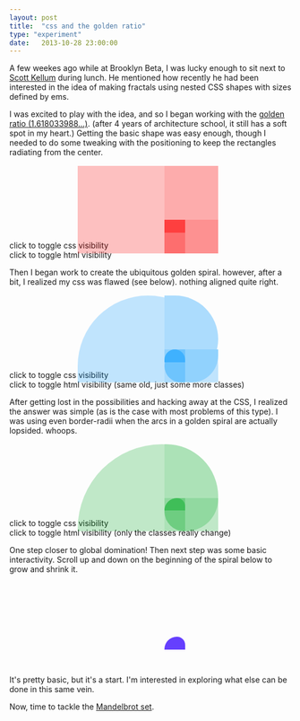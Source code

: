 ```yaml
---
layout: post
title:  "css and the golden ratio"
type: "experiment"
date:   2013-10-28 23:00:00
---
```

<style>
	.experiment-container {
		margin: 8em 0em 1em 55%;
	}
	.golden-ratio{
		font-size: 1.618033988749894848204586834em;
		background-color: #F00;
		opacity: .75;
	}
	.golden-ratio.horiz {
		height: 1em;
		width: 1.618033988749894848204586834em;
	}
	.golden-ratio.vert {
		width: 1em;
		height: 1.618033988749894848204586834em;
	}
	.postition-tweak.vert {
		position:relative;
		bottom:1em;
	}
	.postition-tweak.horiz {
		position:relative;
		right:1em;
	}
	.golden-ratio.spiral-old {
		background-color: #09F;
	}

	.interactive .golden-ratio.spiral {
		background-color: #30F;
	}
	.spiral-old.top {
		border-radius: 1.618033988749894848204586834em 1.618033988749894848204586834em 0 0;
	-moz-border-radius: 1.618033988749894848204586834em 1.618033988749894848204586834em 0 0;
	-webkit-border-radius: 1.618033988749894848204586834em 1.618033988749894848204586834em 0 0;
	}
	.spiral-old.bottom {
		border-radius:  0 0 1.618033988749894848204586834em 1.618033988749894848204586834em;
	-moz-border-radius: 0 0 1.618033988749894848204586834em 1.618033988749894848204586834em;
	-webkit-border-radius: 0 0 1.618033988749894848204586834em 1.618033988749894848204586834em;
	}
	.spiral-old.right {
		border-radius: 1.618033988749894848204586834em 0 0 1.618033988749894848204586834em;
	-moz-border-radius: 1.618033988749894848204586834em 0 0 1.618033988749894848204586834em;
	-webkit-border-radius: 1.618033988749894848204586834em 0 0 1.618033988749894848204586834em;
	}
	.spiral-old.left {
		border-radius: 0 1.618033988749894848204586834em 1.618033988749894848204586834em 0;
	-moz-border-radius: 0 1.618033988749894848204586834em 1.618033988749894848204586834em 0;
	-webkit-border-radius: 0 1.618033988749894848204586834em 1.618033988749894848204586834em 0;
	}
	.golden-ratio.spiral-old {
		background-color: #09F;
	}
	.golden-ratio.spiral {
		background-color: #0A2;
	}
	.spiral.top {
		border-radius: 12em 8em 0 0;
	-moz-border-radius: 12em 8em 0 0;
	-webkit-border-radius: 12em 8em 0 0;
	}
	.spiral.bottom {
		border-radius:  0 0 12em 8em;
	-moz-border-radius: 0 0 12em 8em;
	-webkit-border-radius: 0 0 12em 8em;
	}
	.spiral.right {
		border-radius: 8em 0 0 12em;
	-moz-border-radius: 8em 0 0 12em;
	-webkit-border-radius: 8em 0 0 12em;
	}
	.spiral.left {
		border-radius: 0 12em 8em 0;
	-moz-border-radius: 0 12em 8em 0;
	-webkit-border-radius: 0 12em 8em 0;
	}
	.hide {
		display: none;
	}
</style>
<p class="first-paragraph">
A few weekes ago while at Brooklyn Beta, I was lucky enough to sit next to <a href="https://twitter.com/ScottKellum">Scott Kellum</a> during lunch. He mentioned how recently he had been interested in the idea of making fractals using nested CSS shapes with sizes defined by ems.
</p>
I was excited to play with the idea, and so I began working with the <a href="http://en.wikipedia.org/wiki/Golden_ratio">golden ratio (1.618033988...)</a>. (after 4 years of architecture school, it still has a soft spot in my heart.)
Getting the basic shape was easy enough, though I needed to do some tweaking with the positioning to keep the rectangles radiating from the center.
<div class="experiment-container">
	<div class="golden-ratio horiz">
		<div class="golden-ratio vert">
			<div class="golden-ratio horiz">
				<div class="golden-ratio vert postition-tweak">
					<div class="golden-ratio horiz postition-tweak">
					</div>
				</div>
			</div>
		</div>
	</div>
</div>

<div class="font-small show-code center cursor-pointer">
	click to toggle css visibility
</div>
<div class="hide">
	{% highlight css %}
	.golden-ratio{
	font-size: 1.618033988749894848204586834em;
	background-color: #F00;
	opacity: .75;
	}
	.golden-ratio.horiz {
	height: 1em;
	width: 1.618033988749894848204586834em;
	}
	.golden-ratio.vert {
	width: 1em;
	height: 1.618033988749894848204586834em;
	}
	.postition-tweak.vert {
	position:relative;
	bottom:1em;
	}
	.postition-tweak.horiz {
	position:relative;
	right:1em;
	}
	{% endhighlight %}
</div>
<div class="font-small show-code center cursor-pointer">
	click to toggle html visibility
</div>
<div class="hide">
	{% highlight html %}
	<div class="experiment-container">
		<div class="golden-ratio horiz">
			<div class="golden-ratio vert">
				<div class="golden-ratio horiz">
					<div class="golden-ratio vert postition-tweak">
						<div class="golden-ratio horiz postition-tweak">
						</div>
					</div>
				</div>
			</div>
		</div>
	</div>
	{% endhighlight %}
</div>
<p></p>
Then I began work to create the ubiquitous golden spiral. however, after a bit, I realized my css was flawed (see below). nothing aligned quite right.
<div class="experiment-container">
	<div class="golden-ratio spiral-old top horiz">
		<div class="golden-ratio spiral-old right vert">
			<div class="golden-ratio spiral-old bottom horiz">
				<div class="golden-ratio spiral-old vert left postition-tweak">
					<div class="golden-ratio spiral-old horiz top postition-tweak">
					</div>
				</div>
			</div>
		</div>
	</div>
</div>

<div class="font-small show-code center cursor-pointer">
	click to toggle css visibility
</div>
<div class="hide">
	{% highlight css %}
	/* below is the additional css for the curve */
	.golden-ratio.spiral {
	background-color: #09F;
	}
	.spiral.top {
	border-radius: 1.618033988749894848204586834em 1.618033988749894848204586834em 0 0;
	-moz-border-radius: 1.618033988749894848204586834em 1.618033988749894848204586834em 0 0;
	-webkit-border-radius: 1.618033988749894848204586834em 1.618033988749894848204586834em 0 0;
	}
	.spiral.bottom {
	border-radius:  0 0 1.618033988749894848204586834em 1.618033988749894848204586834em;
	-moz-border-radius: 0 0 1.618033988749894848204586834em 1.618033988749894848204586834em;
	-webkit-border-radius: 0 0 1.618033988749894848204586834em 1.618033988749894848204586834em;
	}
	.spiral.right {
	border-radius: 1.618033988749894848204586834em 0 0 1.618033988749894848204586834em;
	-moz-border-radius: 1.618033988749894848204586834em 0 0 1.618033988749894848204586834em;
	-webkit-border-radius: 1.618033988749894848204586834em 0 0 1.618033988749894848204586834em;
	}
	.spiral.left {
	border-radius: 0 1.618033988749894848204586834em 1.618033988749894848204586834em 0;
	-moz-border-radius: 0 1.618033988749894848204586834em 1.618033988749894848204586834em 0;
	-webkit-border-radius: 0 1.618033988749894848204586834em 1.618033988749894848204586834em 0;
	}
	{% endhighlight %}
</div>
<div class="font-small show-code center cursor-pointer">
	click to toggle html visibility (same old, just some more classes)
</div>
<div class="hide">
	{% highlight html %}
	<div class="experiment-container">
		<div class="golden-ratio spiral top horiz">
			<div class="golden-ratio spiral right vert">
				<div class="golden-ratio spiral bottom horiz">
					<div class="golden-ratio spiral vert left postition-tweak">
						<div class="golden-ratio spiral horiz top postition-tweak">
						</div>
					</div>
				</div>
			</div>
		</div>
	</div>
	{% endhighlight %}
</div>
<p></p>
After getting lost in the possibilities and hacking away at the CSS, I realized the answer was simple (as is the case with most problems of this type). I was using even border-radii when the arcs in a golden spiral are actually lopsided. whoops.
<div class="experiment-container">
	<div class="golden-ratio spiral top horiz">
		<div class="golden-ratio spiral right vert">
			<div class="golden-ratio spiral bottom horiz">
				<div class="golden-ratio spiral vert left postition-tweak">
					<div class="golden-ratio spiral horiz top postition-tweak">
					</div>
				</div>
			</div>
		</div>
	</div>
</div>
<p></p>
<div class="font-small show-code center cursor-pointer">
	click to toggle css visibility
</div>
<div class="hide">
	{% highlight css %}
	.golden-ratio.spiral {
	background-color: #0A2;
	}
	.spiral.top {
	border-radius: 12em 8em 0 0;
	-moz-border-radius: 12em 8em 0 0;
	-webkit-border-radius: 12em 8em 0 0;
	}
	.spiral.bottom {
	border-radius:  0 0 12em 8em;
	-moz-border-radius: 0 0 12em 8em;
	-webkit-border-radius: 0 0 12em 8em;
	}
	.spiral.right {
	border-radius: 8em 0 0 12em;
	-moz-border-radius: 8em 0 0 12em;
	-webkit-border-radius: 8em 0 0 12em;
	}
	.spiral.left {
	border-radius: 0 12em 8em 0;
	-moz-border-radius: 0 12em 8em 0;
	-webkit-border-radius: 0 12em 8em 0;
	}
	{% endhighlight %}
</div>
<div class="font-small show-code center cursor-pointer">
	click to toggle html visibility (only the classes really change)
</div>
<div class="hide">
	{% highlight html %}
	<div class="experiment-container">
		<div class="golden-ratio spiral top horiz">
			<div class="golden-ratio spiral right vert">
				<div class="golden-ratio spiral bottom horiz">
					<div class="golden-ratio spiral vert left postition-tweak">
						<div class="golden-ratio spiral horiz top postition-tweak">
						</div>
					</div>
				</div>
			</div>
		</div>
	</div>
	{% endhighlight %}
</div>
<p></p>

One step closer to global domination! Then next step was some basic interactivity. Scroll up and down on the beginning of the spiral below to grow and shrink it.

<div class="experiment-container interactive">
	<div class="golden-ratio spiral top horiz">
		<div class="hide golden-ratio spiral right vert">
			<div class="hide golden-ratio spiral bottom horiz">
				<div class="hide golden-ratio spiral vert left postition-tweak">
					<div class="hide golden-ratio spiral horiz top postition-tweak">
						<div class="hide golden-ratio spiral vert right">
							<div class="hide golden-ratio spiral horiz bottom">
								<div class="hide golden-ratio spiral vert left postition-tweak">
								</div>
							</div>
						</div>
					</div>
				</div>
			</div>
		</div>
	</div>
</div>
<br/>

It's pretty basic, but it's a start. I'm interested in exploring what else can be done in this same vein.

Now, time to tackle the <a href="http://en.wikipedia.org/wiki/Mandelbrot_set">Mandelbrot set</a>.



<script src="/js/jquery.mousewheel.js"></script>
<script type="text/javascript">
$(function() {
	$(".show-code").on('click', function(){
		$(this).next().slideToggle();
	});

	var allowed = true; //should slow down the scroll speed

	$('.interactive').mousewheel(function (event, delta) {
		$('body').css('overflow', 'hidden');
		var dir = delta > 0 ? 'Up' : 'Down';
    	if (allowed === true) {
        allowed = false;
        setTimeout(function () {
                allowed = true;
                //$('.view-diamond').addClass('hover-active');
            }, //prevents hovering on scroll
            120);

        var $this = $(this);

        if (dir == 'Up') {
            hideOne($this);
        } else {
            showOne($this);
        }
    }

	});

	//know a better way to do this? I'd love to hear about it.
	//email me @ dvncandev@gmail.com
	setInterval(function(){unfreezeScreen()}, 800);;

	var showOne = function($this){
		$this.find(".hide:first").show().addClass("show").removeClass('hide');
	};

	var hideOne = function($this){
		$this.find(".show:last").hide().addClass("hide").removeClass('show');
	};

	var unfreezeScreen = function(){
		$('body').css('overflow', 'scroll');
	};

});


</script>